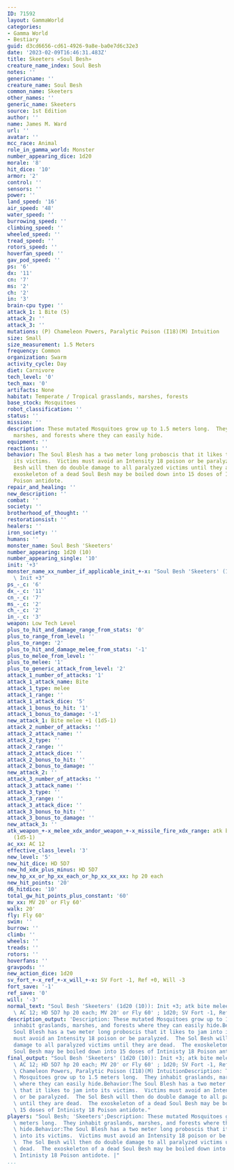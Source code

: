 ```yaml
---
ID: 71592
layout: GammaWorld
categories:
- Gamma World
- Bestiary
guid: d3cd6656-cd61-4926-9a8e-ba0e7d6c32e3
date: '2023-02-09T16:46:31.483Z'
title: Skeeters «Soul Besh»
creature_name_index: Soul Besh
notes: ''
genericname: ''
creature_name: Soul Besh
common_name: Skeeters
other_names: ''
generic_name: Skeeters
source: 1st Edition
author: ''
name: James M. Ward
url: ''
avatar: ''
mcc_race: Animal
role_in_gamma_world: Monster
number_appearing_dice: 1d20
morale: '8'
hit_dice: '10'
armor: '2'
control: ''
sensors: ''
power: ''
land_speed: '16'
air_speed: '48'
water_speed: ''
burrowing_speed: ''
climbing_speed: ''
wheeled_speed: ''
tread_speed: ''
rotors_speed: ''
hoverfan_speed: ''
gav_pod_speed: ''
ps: '6'
dx: '11'
cn: '7'
ms: '2'
ch: '2'
in: '3'
brain-cpu type: ''
attack_1: 1 Bite (5)
attack_2: ''
attack_3: ''
mutations: (P) Chameleon Powers, Paralytic Poison (I18)(M) Intuition
size: Small
size_measurement: 1.5 Meters
frequency: Common
organization: Swarm
activity_cycle: Day
diet: Carnivore
tech_level: '0'
tech_max: '0'
artifacts: None
habitat: Temperate / Tropical grasslands, marshes, forests
base_stock: Mosquitoes
robot_classification: ''
status: ''
mission: ''
description: These mutated Mosquitoes grow up to 1.5 meters long.  They inhabit graslands,
  marshes, and forests where they can easily hide.
equipment: ''
reactions: ''
behavior: The Soul Blesh has a two meter long proboscis that it likes to jam into
  its victims.  Victims must avoid an Intensity 18 poison or be paralyzed.  The Sol
  Besh will then do double damage to all paralyzed victims until they are dead.  The
  exoskeleton of a dead Soul Besh may be boiled down into 15 doses of Intinisty 18
  Poison antidote.
repair_and_healing: ''
new_description: ''
combat: ''
society: ''
brotherhood_of_thought: ''
restorationsist: ''
healers: ''
iron_society: ''
humans: ''
monster_name: Soul Besh 'Skeeters'
number_appearing: 1d20 (10)
number_appearing_single: '10'
init: '+3'
monster_name_xx_number_if_applicable_init_+-x: "Soul Besh 'Skeeters' (1d20 (10)):\
  \ Init +3"
ps_-_c: '6'
dx_-_c: '11'
cn_-_c: '7'
ms_-_c: '2'
ch_-_c: '2'
in_-_c: '3'
weapon: Low Tech Level
plus_to_hit_and_damage_range_from_stats: '0'
plus_to_range_from_level: ''
plus_to_range: '2'
plus_to_hit_and_damage_melee_from_stats: '-1'
plus_to_melee_from_level: ''
plus_to_melee: '1'
plus_to_generic_attack_from_level: '2'
attack_1_number_of_attacks: '1'
attack_1_attack_name: Bite
attack_1_type: melee
attack_1_range: ''
attack_1_attack_dice: '5'
attack_1_bonus_to_hit: '1'
attack_1_bonus_to_damage: '-1'
new_attack_1: Bite melee +1 (1d5-1)
attack_2_number_of_attacks: ''
attack_2_attack_name: ''
attack_2_type: ''
attack_2_range: ''
attack_2_attack_dice: ''
attack_2_bonus_to_hit: ''
attack_2_bonus_to_damage: ''
new_attack_2: ''
attack_3_number_of_attacks: ''
attack_3_attack_name: ''
attack_3_type: ''
attack_3_range: ''
attack_3_attack_dice: ''
attack_3_bonus_to_hit: ''
attack_3_bonus_to_damage: ''
new_attack_3: ''
atk_weapon_+-x_melee_xdx_andor_weapon_+-x_missile_fire_xdx_range: atk bite melee +1
  (1d5-1)
ac_xx: AC 12
effective_class_level: '3'
new_level: '5'
new_hit_dice: HD 5D7
new_hd_xdx_plus_minus: HD 5D7
new_hp_xx_or_hp_xx_each_or_hp_xx_xx_xx: hp 20 each
new_hit_points: '20'
d6_hitdice: '10'
total_gw_hit_points_plus_constant: '60'
mv_xx: MV 20' or Fly 60'
walk: 20'
fly: Fly 60'
swim: ''
burrow: ''
climb: ''
wheels: ''
treads: ''
rotors: ''
hoverfans: ''
gravpods: ''
new_action_dice: 1d20
sv_fort_+-x_ref_+-x_will_+-x: SV Fort -1, Ref +0, Will -3
fort_save: '-1'
ref_save: '0'
will: '-3'
normal_text: "Soul Besh 'Skeeters' (1d20 (10)): Init +3; atk bite melee +1 (1d5-1);\
  \ AC 12; HD 5D7 hp 20 each; MV 20' or Fly 60' ; 1d20; SV Fort -1, Ref +0, Will -3"
description_output: 'Description: These mutated Mosquitoes grow up to 1.5 meters long.  They
  inhabit graslands, marshes, and forests where they can easily hide.Behavior:The
  Soul Blesh has a two meter long proboscis that it likes to jam into its victims.  Victims
  must avoid an Intensity 18 poison or be paralyzed.  The Sol Besh will then do double
  damage to all paralyzed victims until they are dead.  The exoskeleton of a dead
  Soul Besh may be boiled down into 15 doses of Intinisty 18 Poison antidote.'
final_output: "Soul Besh 'Skeeters' (1d20 (10)): Init +3; atk bite melee +1 (1d5-1);\
  \ AC 12; HD 5D7 hp 20 each; MV 20' or Fly 60' ; 1d20; SV Fort -1, Ref +0, Will -3(P)\
  \ Chameleon Powers, Paralytic Poison (I18)(M) IntuitionDescription: These mutated\
  \ Mosquitoes grow up to 1.5 meters long.  They inhabit graslands, marshes, and forests\
  \ where they can easily hide.Behavior:The Soul Blesh has a two meter long proboscis\
  \ that it likes to jam into its victims.  Victims must avoid an Intensity 18 poison\
  \ or be paralyzed.  The Sol Besh will then do double damage to all paralyzed victims\
  \ until they are dead.  The exoskeleton of a dead Soul Besh may be boiled down into\
  \ 15 doses of Intinisty 18 Poison antidote."
players: "Soul Besh; 'Skeeters';Description: These mutated Mosquitoes grow up to 1.5\
  \ meters long.  They inhabit graslands, marshes, and forests where they can easily\
  \ hide.Behavior:The Soul Blesh has a two meter long proboscis that it likes to jam\
  \ into its victims.  Victims must avoid an Intensity 18 poison or be paralyzed.\
  \  The Sol Besh will then do double damage to all paralyzed victims until they are\
  \ dead.  The exoskeleton of a dead Soul Besh may be boiled down into 15 doses of\
  \ Intinisty 18 Poison antidote. |"
...
```

